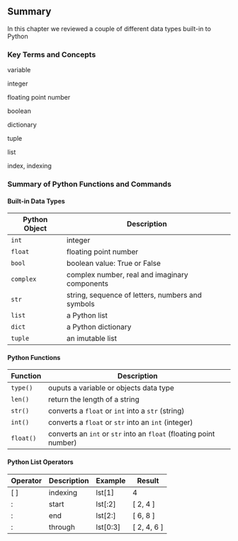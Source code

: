 
## Summary
In this chapter we reviewed a couple of different data types built-in to Python
### Key Terms and Concepts
variable

integer

floating point number

boolean

dictionary

tuple

list

index, indexing
### Summary of Python Functions and Commands
#### Built-in Data Types

| Python Object | Description |
| --- | --- |
| ```int``` | integer |
| ```float``` | floating point number |
| ```bool``` | boolean value: True or False |
| ```complex``` | complex number, real and imaginary components |
| ```str``` | string, sequence of letters, numbers and symbols |
| ```list``` | a Python list |
| ```dict``` | a Python dictionary |
| ```tuple``` | an imutable list |

#### Python Functions

| Function | Description |
| --- | --- |
| ```type()``` | ouputs a variable or objects data type |
| ```len()``` | return the length of a string
| ```str()``` | converts a ```float``` or ```int``` into a ```str``` (string)
| ```int()``` | converts a ```float``` or ```str``` into an ```int``` (integer)
| ```float()``` | converts an ```int``` or ```str``` into an ```float``` (floating point number)

#### Python List Operators

| Operator | Description | Example | Result |
| --- | --- | ---- | --- |
| [ ] | indexing | lst[1] | 4 |
| : | start | lst[:2] | [ 2, 4 ] |
| : | end | lst[2:] | [ 6, 8 ] |
| : | through | lst[0:3] | [ 2, 4, 6 ] |
 

